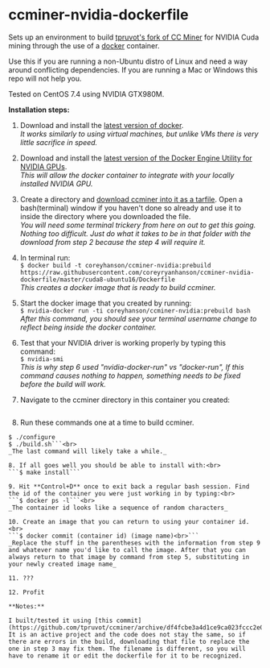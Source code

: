 # ccminer-nvidia-dockerfile
Sets up an environment to build [tpruvot's fork of CC Miner](https://github.com/tpruvot/ccminer) for NVIDIA Cuda mining through the use of a [docker](https://github.com/docker/docker-ce) container.

Use this if you are running a non-Ubuntu distro of Linux and need a way around conflicting dependencies. If you are running a Mac or Windows this repo will not help you.

Tested on CentOS 7.4 using NVIDIA GTX980M.

**Installation steps:**

1. Download and install the [latest version of docker](https://docs.docker.com/engine/installation/).<br>
_It works similarly to using virtual machines, but unlike VMs there is very little sacrifice in speed._

2. Download and install the [latest version of the Docker Engine Utility for NVIDIA GPUs](https://github.com/NVIDIA/nvidia-docker).<br>
_This will allow the docker container to integrate with your locally installed NVIDIA GPU._

3. Create a directory and [download ccminer into it as a tarfile](https://github.com/tpruvot/ccminer/archive/linux.tar.gz). Open a bash(terminal) window if you haven't done so already and use it to inside the directory where you downloaded the file.<br>
_You will need some terminal trickery from here on out to get this going. Nothing too difficult. Just do what it takes to be in that folder with the download from step 2 because the step 4 will require it._

4. In terminal run:<br>
```$ docker build -t coreyhanson/ccminer-nvidia:prebuild https://raw.githubusercontent.com/coreyryanhanson/ccminer-nvidia-dockerfile/master/cuda8-ubuntu16/Dockerfile```<br>
_This creates a docker image that is ready to build ccminer._

5. Start the docker image that you created by running:<br>
```$ nvidia-docker run -ti coreyhanson/ccminer-nvidia:prebuild bash```<br>
_After this command, you should see your terminal username change to reflect being inside the docker container._

6. Test that your NVIDIA driver is working properly by typing this command:<br>
```$ nvidia-smi```<br>
_This is why step 6 used "nvidia-docker-run" vs "docker-run", If this command causes nothing to happen, something needs to be fixed before the build will work._

7. Navigate to the ccminer directory in this container you created:<br>
```$ cd /ccminer-linux/
```
8. Run these commands one at a time to build ccminer.<br>
```$ ./autogen.sh
$ ./configure
$ ./build.sh```<br>
_The last command will likely take a while._

8. If all goes well you should be able to install with:<br>
```$ make install```

9. Hit **Control+D** once to exit back a regular bash session. Find the id of the container you were just working in by typing:<br>
```$ docker ps -l```<br>
_The container id looks like a sequence of random characters_

10. Create an image that you can return to using your container id.<br>
```$ docker commit (container id) (image name)<br>```
_Replace the stuff in the parentheses with the information from step 9 and whatever name you'd like to call the image. After that you can always return to that image by command from step 5, substituting in your newly created image name_

11. ???

12. Profit

**Notes:**

I built/tested it using [this commit](https://github.com/tpruvot/ccminer/archive/df4fcbe3a4d1ce9ca023fccc2e09f1275ab86f85.tar.gz). It is an active project and the code does not stay the same, so if there are errors in the build, downloading that file to replace the one in step 3 may fix them. The filename is different, so you will have to rename it or edit the dockerfile for it to be recognized.

